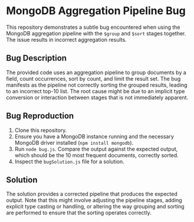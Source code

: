 # MongoDB Aggregation Pipeline Bug

This repository demonstrates a subtle bug encountered when using the MongoDB aggregation pipeline with the `$group` and `$sort` stages together. The issue results in incorrect aggregation results.

## Bug Description
The provided code uses an aggregation pipeline to group documents by a field, count occurrences, sort by count, and limit the result set.  The bug manifests as the pipeline not correctly sorting the grouped results, leading to an incorrect top-10 list.  The root cause might be due to an implicit type conversion or interaction between stages that is not immediately apparent. 

## Bug Reproduction
1.  Clone this repository.
2.  Ensure you have a MongoDB instance running and the necessary MongoDB driver installed (`npm install mongodb`).
3.  Run `node bug.js`.  Compare the output against the expected output, which should be the 10 most frequent documents, correctly sorted.
4.  Inspect the `bugSolution.js` file for a solution. 

## Solution
The solution provides a corrected pipeline that produces the expected output. Note that this might involve adjusting the pipeline stages, adding explicit type casting or handling, or altering the way grouping and sorting are performed to ensure that the sorting operates correctly. 